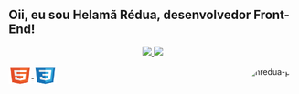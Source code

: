 ## Oii, eu sou Helamã Rédua, desenvolvedor Front-End!
<div align="center">
<a href="https://github.com/hredua">
  <img height="180em" src="https://github-readme-stats.vercel.app/api?username=hredua&show_icons=true&theme=nord&include_all_commits=true&count_private=true"/>
  <img height="180em" src="https://github-readme-stats.vercel.app/api/top-langs/?username=hredua&layout=compact&langs_count=7&theme=nord"/>
  </div>
  <div style="display: inline_block"><br>
  <img align="center" alt="hredua-HTML" height="30" width="40" src="https://raw.githubusercontent.com/devicons/devicon/master/icons/html5/html5-original.svg">
  <img align="center" alt="hredua-CSS" height="30" width="40" src="https://raw.githubusercontent.com/devicons/devicon/master/icons/css3/css3-original.svg">
  <img align="right" alt="hredua-pic" height="150" style="border-radius:50px;" src="https://media.discordapp.net/attachments/753315697312006241/910804687240974346/Webp.net-gifmaker.gif?width=676&height=676">
</div>
